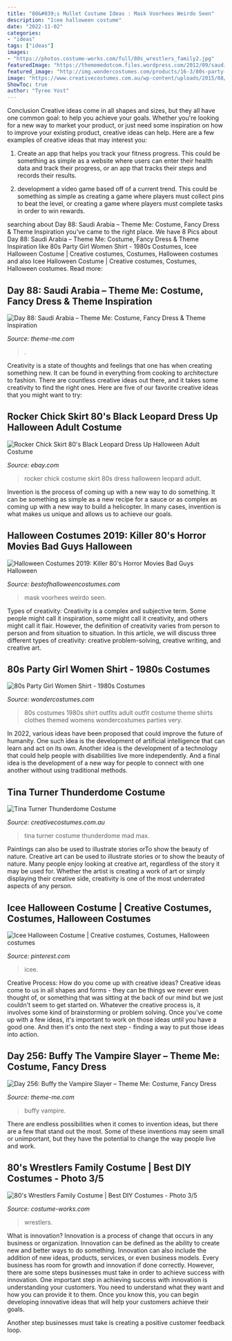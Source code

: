 ```yaml
---
title: "80&#039;s Mullet Costume Ideas : Mask Voorhees Weirdo Seen"
description: "Icee halloween costume"
date: "2022-11-02"
categories:
- "ideas"
tags: ["ideas"]
images:
- "https://photos.costume-works.com/full/80s_wrestlers_family2.jpg"
featuredImage: "https://thememedotcom.files.wordpress.com/2012/09/saudi-face.jpg"
featured_image: "http://img.wondercostumes.com/products/16-3/80s-party-girl-shirt-.jpg"
image: "https://www.creativecostumes.com.au/wp-content/uploads/2015/08/BCP_8076-510x680.jpg"
ShowToc: true
author: "Tyree Yost"
---
```



Conclusion
Creative ideas come in all shapes and sizes, but they all have one common goal: to help you achieve your goals. Whether you're looking for a new way to market your product, or just need some inspiration on how to improve your existing product, creative ideas can help. Here are a few examples of creative ideas that may interest you: 
1. Create an app that helps you track your fitness progress. This could be something as simple as a website where users can enter their health data and track their progress, or an app that tracks their steps and records their results.

2. development a video game based off of a current trend. This could be something as simple as creating a game where players must collect pins to beat the level, or creating a game where players must complete tasks in order to win rewards.


	

		
searching about Day 88: Saudi Arabia – Theme Me: Costume, Fancy Dress &amp; Theme Inspiration you've came to the right place. We have 8 Pics about Day 88: Saudi Arabia – Theme Me: Costume, Fancy Dress &amp; Theme Inspiration like 80s Party Girl Women Shirt - 1980s Costumes, Icee Halloween Costume | Creative costumes, Costumes, Halloween costumes and also Icee Halloween Costume | Creative costumes, Costumes, Halloween costumes. Read more:
		
    
## Day 88: Saudi Arabia – Theme Me: Costume, Fancy Dress &amp; Theme Inspiration

<img loading=lazy src="https://thememedotcom.files.wordpress.com/2012/09/saudi-face.jpg" onerror="this.onerror=null;this.src='https://tse1.mm.bing.net/th?id=OIP.ZZZXAdSQbDUFx1F6f37mBQHaK_&amp;pid=15.1';" alt="Day 88: Saudi Arabia – Theme Me: Costume, Fancy Dress &amp; Theme Inspiration">

_Source: theme-me.com_

>. 

	

Creativity is a state of thoughts and feelings that one has when creating something new. It can be found in everything from cooking to architecture to fashion. There are countless creative ideas out there, and it takes some creativity to find the right ones. Here are five of our favorite creative ideas that you might want to try: 

    
## Rocker Chick Skirt 80&#039;s Black Leopard Dress Up Halloween Adult Costume

<img loading=lazy src="http://i.ebayimg.com/images/i/370790980283-0-1/s-l1000.jpg" onerror="this.onerror=null;this.src='https://tse2.mm.bing.net/th?id=OIP.b0MFFyg9DdC87DNlEjPn1wAAAA&amp;pid=15.1';" alt="Rocker Chick Skirt 80&#039;s Black Leopard Dress Up Halloween Adult Costume">

_Source: ebay.com_

>rocker chick costume skirt 80s dress halloween leopard adult. 

	

Invention is the process of coming up with a new way to do something. It can be something as simple as a new recipe for a sauce or as complex as coming up with a new way to build a helicopter. In many cases, invention is what makes us unique and allows us to achieve our goals.

    
## Halloween Costumes 2019: Killer 80&#039;s Horror Movies Bad Guys Halloween

<img loading=lazy src="http://4.bp.blogspot.com/-d3xgRIrMLQ0/VAeGCOvf9FI/AAAAAAAAMM0/x-8rFFjNOwE/s1600/A%2BJason%2BCostume%2BWith%2BA%2BBloody%2BMachete.jpg" onerror="this.onerror=null;this.src='https://tse4.mm.bing.net/th?id=OIP.qUD6mv7gw48glTfJfEBP4AHaJ4&amp;pid=15.1';" alt="Halloween Costumes 2019: Killer 80&#039;s Horror Movies Bad Guys Halloween">

_Source: bestofhalloweencostumes.com_

>mask voorhees weirdo seen. 

	

Types of creativity:
Creativity is a complex and subjective term. Some people might call it inspiration, some might call it creativity, and others might call it flair. However, the definition of creativity varies from person to person and from situation to situation. In this article, we will discuss three different types of creativity: creative problem-solving, creative writing, and creative art.

    
## 80s Party Girl Women Shirt - 1980s Costumes

<img loading=lazy src="http://img.wondercostumes.com/products/16-3/80s-party-girl-shirt-.jpg" onerror="this.onerror=null;this.src='https://tse4.mm.bing.net/th?id=OIP.Lmcv2U1NisjOTHK4w9tzRgHaKX&amp;pid=15.1';" alt="80s Party Girl Women Shirt - 1980s Costumes">

_Source: wondercostumes.com_

>80s costumes 1980s shirt outfits adult outfit costume theme shirts clothes themed womens wondercostumes parties very. 

	

In 2022, various ideas have been proposed that could improve the future of humanity. One such idea is the development of artificial intelligence that can learn and act on its own. Another idea is the development of a technology that could help people with disabilities live more independently. And a final idea is the development of a new way for people to connect with one another without using traditional methods.

    
## Tina Turner Thunderdome Costume

<img loading=lazy src="https://www.creativecostumes.com.au/wp-content/uploads/2015/08/BCP_8076-510x680.jpg" onerror="this.onerror=null;this.src='https://tse4.mm.bing.net/th?id=OIP.7AwfvpDv30Oor7fX-i6yfwHaJ4&amp;pid=15.1';" alt="Tina Turner Thunderdome Costume">

_Source: creativecostumes.com.au_

>tina turner costume thunderdome mad max. 

	

Paintings can also be used to illustrate stories orTo show the beauty of nature.
Creative art can be used to illustrate stories or to show the beauty of nature. Many people enjoy looking at creative art, regardless of the story it may be used for. Whether the artist is creating a work of art or simply displaying their creative side, creativity is one of the most underrated aspects of any person.

    
## Icee Halloween Costume | Creative Costumes, Costumes, Halloween Costumes

<img loading=lazy src="https://i.pinimg.com/736x/2b/a9/58/2ba958733fe703b8cfe0765fe32a96ff.jpg" onerror="this.onerror=null;this.src='https://tse1.mm.bing.net/th?id=OIP.vuvwzwRrAZLjzRKv1yI-qwHaJ3&amp;pid=15.1';" alt="Icee Halloween Costume | Creative costumes, Costumes, Halloween costumes">

_Source: pinterest.com_

>icee. 

	

Creative Process: How do you come up with creative ideas?
Creative ideas come to us in all shapes and forms - they can be things we never even thought of, or something that was sitting at the back of our mind but we just couldn't seem to get started on.
Whatever the creative process is, it involves some kind of brainstorming or problem solving. Once you've come up with a few ideas, it's important to work on those ideas until you have a good one. And then it's onto the next step - finding a way to put those ideas into action.

    
## Day 256: Buffy The Vampire Slayer – Theme Me: Costume, Fancy Dress

<img loading=lazy src="https://thememedotcom.files.wordpress.com/2013/03/buffy-costume-mid-staking.jpg" onerror="this.onerror=null;this.src='https://tse4.mm.bing.net/th?id=OIP.2Z5lbCHQsPssn0Ar9mlhvgHaK_&amp;pid=15.1';" alt="Day 256: Buffy the Vampire Slayer – Theme Me: Costume, Fancy Dress">

_Source: theme-me.com_

>buffy vampire. 

	

There are endless possibilities when it comes to invention ideas, but there are a few that stand out the most. Some of these inventions may seem small or unimportant, but they have the potential to change the way people live and work.

    
## 80&#039;s Wrestlers Family Costume | Best DIY Costumes - Photo 3/5

<img loading=lazy src="https://photos.costume-works.com/full/80s_wrestlers_family2.jpg" onerror="this.onerror=null;this.src='https://tse4.mm.bing.net/th?id=OIP.Bv1OX4L3_fDrnQKmCoszeQHaJ3&amp;pid=15.1';" alt="80&#039;s Wrestlers Family Costume | Best DIY Costumes - Photo 3/5">

_Source: costume-works.com_

>wrestlers. 

	

What is innovation?
Innovation is a process of change that occurs in any business or organization. Innovation can be defined as the ability to create new and better ways to do something. Innovation can also include the addition of new ideas, products, services, or even business models. Every business has room for growth and innovation if done correctly. However, there are some steps businesses must take in order to achieve success with innovation.
One important step in achieving success with innovation is understanding your customers. You need to understand what they want and how you can provide it to them. Once you know this, you can begin developing innovative ideas that will help your customers achieve their goals.

Another step businesses must take is creating a positive customer feedback loop.

